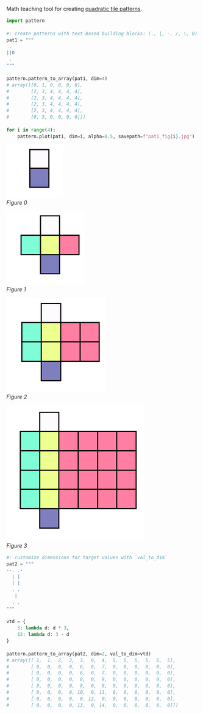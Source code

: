 Math teaching tool for creating [quadratic tile patterns](https://tasks.illustrativemathematics.org/content-standards/tasks/2121).

```python
import pattern

#: create patterns with text-based building blocks: (., |, -, /, \, O)
pat1 = """
 .
||O
 .
"""

pattern.pattern_to_array(pat1, dim=4)
# array([[0, 1, 0, 0, 0, 0],
#        [2, 3, 4, 4, 4, 4],
#        [2, 3, 4, 4, 4, 4],
#        [2, 3, 4, 4, 4, 4],
#        [2, 3, 4, 4, 4, 4],
#        [0, 5, 0, 0, 0, 0]])

for i in range(4):
    pattern.plot(pat1, dim=i, alpha=0.5, savepath=f"pat1_fig{i}.jpg")
```
![Fig0](./images/pat1_fig0.png)  
_Figure 0_

![Fig1](./images/pat1_fig1.png)  
_Figure 1_

![Fig2](./images/pat1_fig2.png)  
_Figure 2_

![Fig3](./images/pat1_fig3.png)  
_Figure 3_

```python
#: customize dimensions for target values with `val_to_dim`
pat2 = """
--. .-
  | |
  | |
  . .
   |
  . .
"""

vtd = {
    5: lambda d: d * 3, 
    12: lambda d: 3 - d
}

pattern.pattern_to_array(pat2, dim=2, val_to_dim=vtd)
# array([[ 1,  1,  2,  2,  3,  0,  4,  5,  5,  5,  5,  5,  5],
#        [ 0,  0,  0,  0,  6,  0,  7,  0,  0,  0,  0,  0,  0],
#        [ 0,  0,  0,  0,  6,  0,  7,  0,  0,  0,  0,  0,  0],
#        [ 0,  0,  0,  0,  8,  0,  9,  0,  0,  0,  0,  0,  0],
#        [ 0,  0,  0,  0,  8,  0,  9,  0,  0,  0,  0,  0,  0],
#        [ 0,  0,  0,  0, 10,  0, 11,  0,  0,  0,  0,  0,  0],
#        [ 0,  0,  0,  0,  0, 12,  0,  0,  0,  0,  0,  0,  0],
#        [ 0,  0,  0,  0, 13,  0, 14,  0,  0,  0,  0,  0,  0]])
```

